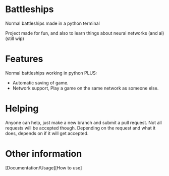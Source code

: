 # Battleships
 Normal battleships made in a python terminal

 Project made for fun, and also to learn things about neural networks (and ai) (still wip)

# Features
 Normal battleships working in python PLUS:
 - Automatic saving of game.
 - Network support, Play a game on the same network as someone else.

# Helping
 Anyone can help, just make a new branch and submit a pull request. Not all requests will be accepted though.
 Depending on the request and what it does, depends on if it will get accepted.

# Other information
 [Documentation/Usage][How to use]
